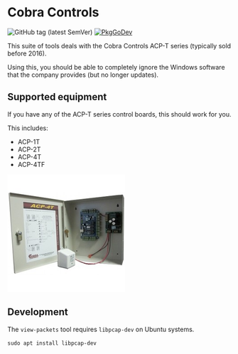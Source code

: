 # Cobra Controls

![GitHub tag (latest SemVer)](https://img.shields.io/github/v/tag/tekkamanendless/cobra-controls?label=version&logo=version&sort=semver)
[![PkgGoDev](https://pkg.go.dev/badge/github.com/tekkamanendless/cobra-controls)](https://pkg.go.dev/github.com/tekkamanendless/cobra-controls)

This suite of tools deals with the Cobra Controls ACP-T series (typically sold before 2016).

Using this, you should be able to completely ignore the Windows software that the company provides (but no longer updates).

## Supported equipment
If you have any of the ACP-T series control boards, this should work for you.

This includes:

* ACP-1T
* ACP-2T
* ACP-4T
* ACP-4TF

![ACP-4T enclosure](docs/images/acp-4t.jpg)

## Development
The `view-packets` tool requires `libpcap-dev` on Ubuntu systems.

```
sudo apt install libpcap-dev
```
